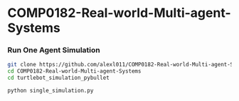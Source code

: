 # COMP0182-Real-world-Multi-agent-Systems

### Run One Agent Simulation
```bash
git clone https://github.com/alexl011/COMP0182-Real-world-Multi-agent-Systems.git
cd COMP0182-Real-world-Multi-agent-Systems
cd turtlebot_simulation_pybullet

python single_simulation.py
```
